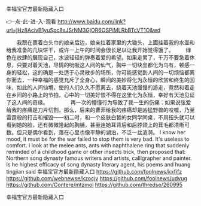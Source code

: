 
幸福宝官方最新隐藏入口




👉-点-此-进-入-观看  http://www.baidu.com/link?url=jHz8AcivB1yuSpc8sJSrNM3GjOR6OSPiMLRbBTcVT1O&wd




　　我跟在裹着白头巾的娘亲后边，娘亲扛着家里的大锄头，上面挂着我的水壶和给我准备的几块饼干，或许一上午的时间会很长足以让我开始觉得饿了。
　　绿色在放肆的展现自己，水波轻轻的弹奏着爱的希望。如果走累了，千万不要急着休息，只要对着天池，尽情的吮吸这人间的仙气，胸中一切块垒都化为乌有，顿感一身的轻松，这的确是一处适于心灵散步的场所，你可能感觉到人间的一切烦恼都离你而去，一种幸福的感觉充斥了全身心，瞬间的美妙将化为永恒的欣赏和终生的回味，如此的人间仙境，使的人们久久不愿离去，绕着天池慢慢的游走，竟然和着走在乡间的小路上的节拍，心中的一切美好恨不得在这里化为永恒，幸好有天池见证了这人间的奇缘。
　　　　再一次的懵懂行为导致了我一生的伤痛：如果说张爱给我的疼痛是刀片切割，那么，后来的曹菲给我的疼痛却是凶猛野兽的咬噬，乃至雷霆般的打击和摧毁——初二时，和一个皮肤白皙的女同学同桌，不用扭头就可以看到她的脸，还有微微隆起的胸脯，甚至连她耳背后和后脖颈上的茸毛都清晰可数。但只是偶尔看到，落在心里也像平静的湖泊，不泛一丝涟漪。
I know her mood, it must be for the war failed to stop them is very bad.
It's useless to comfort.
I look at the melee ants, ants with naphthalene ring that suddenly reminded of a childhood game or other insects trick, then proposed that:
Northern song dynasty famous writers and artists, calligrapher and painter.
Is he highest efficacy of song dynasty literary agent, his poems and huang tingjian said
幸福宝官方最新隐藏入口 https://github.com/foolnews/kxfifz
https://github.com/webnewse/kzocjv
https://github.com/foolnews/udvug
https://github.com/Contere/mtzmoi
https://github.com/thredse/260995





幸福宝官方最新隐藏入口
